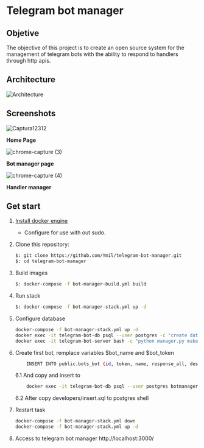 
# Telegram bot manager
## Objetive
The objective of this project is to create an open source system for the management of telegram bots with the ability to respond to handlers through http apis.
## Architecture
![Architecture](https://user-images.githubusercontent.com/10056152/123499990-103aa900-d611-11eb-870f-bea3ef7b2c21.png)
## Screenshots
![Captura12312](https://user-images.githubusercontent.com/10056152/111084593-e3df9e80-84f1-11eb-92d9-2b22be943788.PNG)

**Home Page**

![chrome-capture (3)](https://user-images.githubusercontent.com/10056152/111084545-b09d0f80-84f1-11eb-8b0a-811b35fe8fd2.gif)

**Bot manager page**

![chrome-capture (4)](https://user-images.githubusercontent.com/10056152/111084549-babf0e00-84f1-11eb-9f8f-02cd6c024a42.gif)

**Handler manager**
## Get start

1. [Install docker engine](https://docs.docker.com/engine/install/)
    * Configure for use with out sudo.
2. Clone this repository:

    ```bash
    $: git clone https://github.com/Ymil/telegram-bot-manager.git
    $: cd telegram-bot-manager
    ```
3. Build images

    ```bash
    $: docker-compose -f bot-manager-build.yml build
    ```

4. Run stack
    ```bash
    $: docker-compose -f bot-manager-stack.yml up -d
    ```

5. Configure database
    ```bash
    docker-compose -f bot-manager-stack.yml up -d
    docker exec -it telegram-bot-db psql --user postgres -c "create database botmanager"
    docker exec -it telegram-bot-server bash -c "python manager.py makemigrates; python manager.py migrate";
    ```

6. Create first bot, remplace variables $bot_name and $bot_token
    ```bash
        INSERT INTO public.bots_bot (id, token, name, response_all, description) VALUES (1, "$bot_name", "$bot_token", false, NULL);
    ```

    6.1 And copy and insert to

    ```bash
        docker exec -it telegram-bot-db psql --user postgres botmanager
    ```
    6.2
      After copy developers/insert.sql to postgres shell

7. Restart task
    ```bash
    docker-compose -f bot-manager-stack.yml down
    docker-compose -f bot-manager-stack.yml up -d
    ```
8. Access to telegram bot manager http://localhost:3000/
